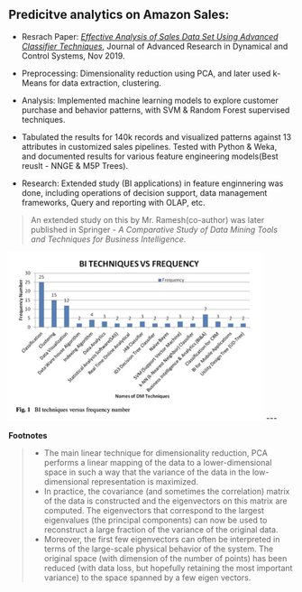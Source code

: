 ## Predicitve analytics on Amazon Sales:


* Resrach Paper: *[Effective Analysis of Sales Data Set Using Advanced Classifier Techniques](https://www.jardcs.org/abstract.php?id=3257#)*, Journal of Advanced Research in Dynamical and Control Systems, Nov 2019. 

* Preprocessing:  Dimensionality reduction using PCA, and later used k-Means for data extraction, clustering.
* Analysis: Implemented machine learning models to explore customer purchase and behavior patterns, with SVM & Random Forest supervised techniques.
* Tabulated the results for 140k records and visualized patterns against 13 attributes in customized sales pipelines. Tested with Python & Weka, and documented results for various feature engineering models(Best reuslt - NNGE & M5P Trees).
* Research: Extended study (BI applications) in feature enginnering was done, including operations of decision support, data management frameworks, Query and reporting with OLAP, etc.
> An extended study on this by Mr. Ramesh(co-author) was later published in Springer - *A Comparative Study of Data Mining Tools and Techniques for Business Intelligence*.

<img src="bi-study plot.png" height="300">
---

**Footnotes**
>    * The main linear technique for dimensionality reduction, PCA performs a linear mapping of the data to a lower-dimensional
space in such a way that the variance of the data in the low-dimensional representation is maximized. 
>    * In practice, the covariance (and sometimes the correlation) matrix of the data is constructed and the eigenvectors 
on this matrix are computed. The eigenvectors that correspond to the largest eigenvalues (the principal components) 
can now be used to reconstruct a large fraction of the variance of the original data. 
>    * Moreover, the first few eigenvectors can often be interpreted in terms of the large-scale physical behavior of 
the system. The original space (with dimension of the number of points) has been reduced (with data loss, but 
hopefully retaining the most important variance) to the space spanned by a few eigen vectors.
